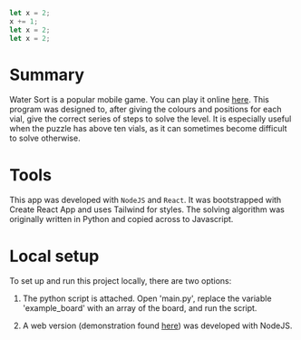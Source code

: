
```javascript
let x = 2;
x += 1;
let x = 2;
let x = 2;
```

# Summary
Water Sort is a popular mobile game. You can play it online [here](https://www.safekidgames.com/water-sort/).
This program was designed to, after giving the colours and positions for each vial, give the correct series of steps to
solve the level. It is especially useful when the puzzle has above ten vials, as it can sometimes become difficult to
solve otherwise.


# Tools
This app was developed with `NodeJS` and `React`. It was bootstrapped with Create React App and uses Tailwind for styles.
The solving algorithm was originally written in Python and copied across to Javascript.

# Local setup
To set up and run this project locally, there are two options:
1. The python script is attached. Open 'main.py', replace the variable 'example_board' with an array of the board, and
run the script.

2. A web version (demonstration found [here](https://hugojjohnson.github.io/watersort-solver/)) was developed with
NodeJS.





